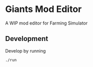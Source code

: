 # Giants Mod Editor

A WIP mod editor for Farming Simulator

## Development

Develop by running
```bash
./run
```
